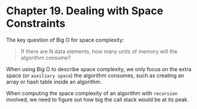 # Chapter 19. Dealing with Space Constraints

The key question of Big O for space complexity:

> If there are N data elements, how many units of memory will the algorithm consume?

When using Big O to describe space complexity, we only focus on the extra space (or `auxiliary space`) the algorithm consumes, such as creating an array or hash table inside an algorithm.

When computing the space complexity of an algorithm with `recursion` involved, we need to figure out how big the call stack would be at its peak.
